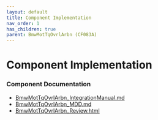 ```yaml
---
layout: default
title: Component Implementation
nav_order: 1
has_children: true
parent: BmwMotTqOvrlArbn (CF083A)
---
```

# Component Implementation
### Component Documentation

- [BmwMotTqOvrlArbn_IntegrationManual.md](doc/BmwMotTqOvrlArbn_IntegrationManual.md)
- [BmwMotTqOvrlArbn_MDD.md](doc/BmwMotTqOvrlArbn_MDD.md)
- [BmwMotTqOvrlArbn_Review.html](doc/BmwMotTqOvrlArbn_Review.html)

